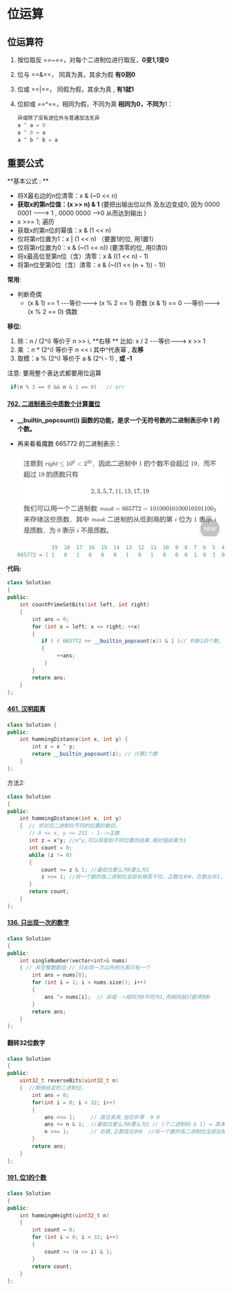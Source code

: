 # 位运算

## 位运算符

1. 按位取反 ==~==，对每个二进制位进行取反，**0变1,1变0**

2. 位与 ==&==，   同真为真，其余为假    **有0则0**

3. 位或 ==|==，    同假为假，其余为真  ,   **有1就1**

4. 位抑或 ==^==，相同为假，不同为真    **相同为0，不同为**1：

   ```c++
   异或除了没有进位外与普通加法无异
   a ^ a = 0
   a ^ 0 = a
   a ^ b ^ b = a
   ```


## 重要公式

**基本公式 : **

+ 将X最右边的n位清零：x & (~0 << n)
+ **获取x的第n位值：(x >> n) & 1**   (要把出输出位以外 及左边变成0, 因为 0000 0001 ---> 1 , 0000 0000 -->0 从而达到输出 )
+ x >>= 1;   遍历
+ 获取x的第n位的幂值：x & (1 << n)
+ 仅将第n位置为1：x | (1 << n)     （要置1的位, 用1置1）
+ 仅将第n位置为0：x & (~(1 << n))  (要清零的位, 用0清0)
+ 将x最高位至第n位（含）清零：x & ((1 << n) - 1)
+ 将第n位至第0位（含）清零：x & (~((1 << (n + 1)) - 1))

**常用**:

+ 判断奇偶
  + (x & 1) == 1 ---等价---> (x % 2 == 1)    奇数
    (x & 1) == 0 ---等价---> (x % 2 == 0)    偶数

**移位:**

1. 除：n / (2^i) 等价于 n >> i, **右移 **    比如: x / 2 ---等价--->   x >> 1
2. 乘 ：n * (2^i) 等价于 n << i 其中^代表幂  , **左移**
3. 取模：a % (2^i) 等价于 a & (2^i - 1)  , **或  -1**

注意:  要用整个表达式都要用位运算

```c++
 if(n % 3 == 0 && n & 1 == 0)   // err
```



#### [762. 二进制表示中质数个计算置位](https://leetcode.cn/problems/prime-number-of-set-bits-in-binary-representation/)

+ **__builtin_popcount(i) 函数的功能，是求一个无符号数的二进制表示中 1 的个数。**

+ 再来看看魔数 665772 的二进制表示：

  ![image-20221024195335102](位运算.assets/image-20221024195335102.png)

  ```c++
             19  18  17  16  15  14  13  12  11  10  9  8  7  6  5  4  3  2  1  0
  665772 = ( 1   0   1   0   0   0   1   0   1   0   0  0  1  0  1  0  1  1  0  0 )
  ```

**代码:**

```c++
class Solution 
{
public:
    int countPrimeSetBits(int left, int right) 
    {
        int ans = 0;
        for (int x = left; x <= right; ++x) 
        {
           if ( ( 665772 >> __builtin_popcount(x)) & 1 )// 判断1的个数, 判断1的个数,是1就表示是质数
           {
                ++ans;
            }
        }
        return ans;
    }
};
```



#### [461. 汉明距离](https://leetcode.cn/problems/hamming-distance/)

```c++
class Solution {
public:
    int hammingDistance(int x, int y) {
        int z = x ^ y;
        return __builtin_popcount(z); // 计算1个数
    }
};
```

方法2:

```c++
class Solution 
{
public:
    int hammingDistance(int x, int y) 
    {  // 求对应二进制位不同的位置的数目。
       // 0 <= x, y <= 231 - 1-->正数
       int z = x^y; //x^y,可以获取到不同位置的结果.相对值结果为1
       int count = 0;
       while (z != 0)
       {
           count += z & 1; //最低位要么为0要么为1
           z >>= 1; //将一个数的各二进制位全部右移若干位，正数左补0，负数左补1，右边丢弃。
       }
       return count;
    }
};
```



#### [136. 只出现一次的数字](https://leetcode.cn/problems/single-number/)

```c++
class Solution 
{
public:
    int singleNumber(vector<int>& nums) 
    { // 非空整数数组 // 只出现一次以外的元素只有一个
        int ans = nums[0];
        for (int i = 1; i < nums.size(); i++)
        {
            ans ^= nums[i];  // 异或-->相同为0不同为1,而相同就只能得到0
        }
        return ans;
    }
};
```

#### 翻转32位数字

```c++
class Solution 
{
public:
    uint32_t reverseBits(uint32_t n) 
    {  //颠倒给定的二进制位。 
        int ans = 0;
        for(int i = 0; i < 32; i++)
        {
            ans <<= 1;     // 高位丢弃,低位补零  0 0
            ans += n & 1;  //最低位要么为0要么为1 // (个二进制码 & 1) = 其本身 
            n >>= 1;       // 右移,正数高位补0  //将一个数的各二进制位全部右移若干位，正数左补0，负数左补1，右边丢弃
        }
        return ans;
    }    
};
```

#### [191. 位1的个数](https://leetcode.cn/problems/number-of-1-bits/)

```c++
class Solution 
{
public:
    int hammingWeight(uint32_t n) 
    {
        int count = 0;
        for (int i = 0; i < 32; i++)
        {
            count += (n >> i) & 1;
        }
        return count;
    }
};
```


